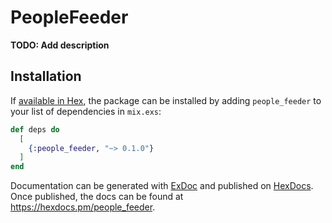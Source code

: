 # PeopleFeeder

**TODO: Add description**

## Installation

If [available in Hex](https://hex.pm/docs/publish), the package can be installed
by adding `people_feeder` to your list of dependencies in `mix.exs`:

```elixir
def deps do
  [
    {:people_feeder, "~> 0.1.0"}
  ]
end
```

Documentation can be generated with [ExDoc](https://github.com/elixir-lang/ex_doc)
and published on [HexDocs](https://hexdocs.pm). Once published, the docs can
be found at <https://hexdocs.pm/people_feeder>.

